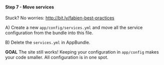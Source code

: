 #### Step 7 - Move services
Stuck? No worries: http://bit.ly/fabien-best-practices

A) Create a new `app/config/services.yml` and move all the service
   configuration from the bundle into this file.

B) Delete the `services.yml` in AppBundle.

**GOAL**
The site still works! Keeping your configuration in `app/config` makes your
code smaller. All configuration is in one spot.

